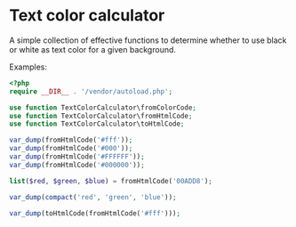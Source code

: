 # Text color calculator

A simple collection of effective functions to determine whether to use black or white as text color for a given background.

Examples:
```php
<?php
require __DIR__ . '/vendor/autoload.php';

use function TextColorCalculator\fromColorCode;
use function TextColorCalculator\fromHtmlCode;
use function TextColorCalculator\toHtmlCode;

var_dump(fromHtmlCode('#fff'));
var_dump(fromHtmlCode('#000'));
var_dump(fromHtmlCode('#FFFFFF'));
var_dump(fromHtmlCode('#000000'));

list($red, $green, $blue) = fromHtmlCode('00ADD8');

var_dump(compact('red', 'green', 'blue'));

var_dump(toHtmlCode(fromHtmlCode('#fff')));

```